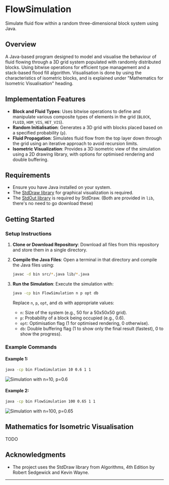 # FlowSimulation

Simulate fluid flow within a random three-dimensional block system using Java.

## Overview

A Java-based program designed to model and visualise the behaviour of fluid flowing through a 3D grid system populated with randomly distributed blocks. Using bitwise operations for efficient type management and a stack-based flood fill algorithm. Visualisation is done by using the characteristics of isometric blocks, and is explained under "Mathematics for Isometric Visualisation" heading.

## Implementation Features

- **Block and Fluid Types**: Uses bitwise operations to define and manipulate various composite types of elements in the grid (`BLOCK`, `FLUID`, `HOM_VIS`, `HET_VIS`).
- **Random Initialisation**: Generates a 3D grid with blocks placed based on a specified probability (`p`).
- **Fluid Propagation**: Simulates fluid flow from the top layer down through the grid using an iterative approach to avoid recursion limits.
- **Isometric Visualization**: Provides a 3D isometric view of the simulation using a 2D drawing library, with options for optimised rendering and double buffering.

## Requirements

- Ensure you have Java installed on your system.
- The [StdDraw library](https://algs4.cs.princeton.edu/code/javadoc/edu/princeton/cs/algs4/StdDraw.html) for graphical visualization is required.
- The [StdOut library](https://algs4.cs.princeton.edu/code/edu/princeton/cs/algs4/StdOut.java.html) is required by StdDraw. (Both are provided in `lib`, there's no need to go download these)

## Getting Started

### Setup Instructions

1. **Clone or Download Repository**: 
   Download all files from this repository and store them in a single directory.

2. **Compile the Java Files**:
   Open a terminal in that directory and compile the Java files using:
   ```bash
   javac -d bin src/*.java lib/*.java
   ```

3. **Run the Simulation**:
   Execute the simulation with:
   ```bash
   java -cp bin FlowSimulation n p opt db
   ```
   Replace `n`, `p`, `opt`, and `db` with appropriate values:
   - `n`: Size of the system (e.g., 50 for a 50x50x50 grid).
   - `p`: Probability of a block being occupied (e.g., 0.6).
   - `opt`: Optimisation flag (1 for optimised rendering, 0 otherwise).
   - `db`: Double buffering flag (1 to show only the final result (fastest), 0 to show the progress).

### Example Commands

#### Example 1:
```bash
java -cp bin FlowSimulation 10 0.6 1 1
```
![Simulation with n=10, p=0.6](https://user-images.githubusercontent.com/79271609/175651697-25b41dc4-dbf2-47cd-9800-b33a84ae06db.png)

#### Example 2:
```bash
java -cp bin FlowSimulation 100 0.65 1 1
```
![Simulation with n=100, p=0.65](https://user-images.githubusercontent.com/79271609/175651869-a3a60035-d8df-4231-8869-9bcfa5c823a5.png)

## Mathematics for Isometric Visualisation

TODO

## Acknowledgments

- The project uses the StdDraw library from Algorithms, 4th Edition by Robert Sedgewick and Kevin Wayne.

---